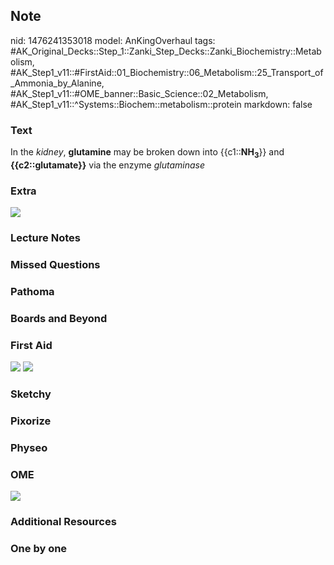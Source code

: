 ## Note
nid: 1476241353018
model: AnKingOverhaul
tags: #AK_Original_Decks::Step_1::Zanki_Step_Decks::Zanki_Biochemistry::Metabolism, #AK_Step1_v11::#FirstAid::01_Biochemistry::06_Metabolism::25_Transport_of_Ammonia_by_Alanine, #AK_Step1_v11::#OME_banner::Basic_Science::02_Metabolism, #AK_Step1_v11::^Systems::Biochem::metabolism::protein
markdown: false

### Text
<div>
  In the <i>kidney</i>, <b>glutamine</b> may be broken down into
  {{c1::<b>NH<sub>3</sub></b>}} and <b>{{c2::glutamate}}</b> via
  the enzyme <i>glutaminase</i>
</div>

### Extra
<img src="paste-564448897007758.jpg">

### Lecture Notes


### Missed Questions


### Pathoma


### Boards and Beyond


### First Aid
<img src="tmprKyTak.png"> <img src="tmp5nlPaS.png">

### Sketchy


### Pixorize


### Physeo


### OME
<div class="ome-widget">
  <a href=
  "https://onlinemeded.org/spa/metabolism?ref=anki"><img src=
  "_OME_AnkiFlashcards_Topic_6.png"></a>
</div>

### Additional Resources


### One by one

